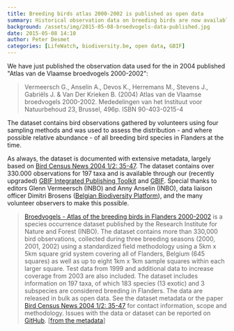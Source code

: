 ```yaml
---
title: Breeding birds atlas 2000-2002 is published as open data
summary: Historical observation data on breeding birds are now available for everyone to use.
background: /assets/img/2015-05-08-broedvogels-data-published.jpg
date: 2015-05-08 14:10
author: Peter Desmet
categories: [LifeWatch, biodiversity.be, open data, GBIF]
---
```


We have just published the observation data used for the in 2004 published "Atlas van de Vlaamse broedvogels 2000-2002":

> Vermeersch G., Anselin A., Devos K., Herremans M., Stevens J., Gabriëls J. & Van Der Krieken B. (2004) Atlas van de Vlaamse broedvogels 2000-2002. Mededelingen van het Instituut voor Natuurbehoud 23, Brussel, 496p. ISBN 90-403-0215-4

The dataset contains bird observations gathered by volunteers using four sampling methods and was used to assess the distribution - and where possible relative abundance - of all breeding bird species in Flanders at the time.

As always, the dataset is documented with extensive metadata, largely based on [Bird Census News 2004 1/2: 35-47](http://www.ebcc.info/wpimages/video/BCN_17_1&2.pdf). The dataset contains over 330.000 observations for 197 taxa and is available through our (recently upgraded) [GBIF Integrated Publishing Toolkit](https://ipt.inbo.be/resource?r=broedvogel-atlas-occurrences) and [GBIF](http://doi.org/10.15468/sccg5a). Special thanks to editors Glenn Vermeersch (INBO) and Anny Anselin (INBO), data liaison officer Dimitri Brosens ([Belgian Biodiversity Platform](http://www.biodiversity.be)), and the many volunteer observers to make this possible.

> [Broedvogels - Atlas of the breeding birds in Flanders 2000-2002](http://doi.org/10.15468/sccg5a) is a species occurrence dataset published by the Research Institute for Nature and Forest (INBO). The dataset contains more than 330,000 bird observations, collected during three breeding seasons (2000, 2001, 2002) using a standardized field methodology using a 5km x 5km square grid system covering all of Flanders, Belgium (645 squares) as well as up to eight 1km x 1km sample squares within each larger square. Test data from 1999 and additional data to increase coverage from 2003 are also included. The dataset includes information on 197 taxa, of which 183 species (13 exotic) and 3 subspecies are considered breeding in Flanders. The data are released in bulk as open data. See the dataset metadata or the paper [Bird Census News 2004 1/2: 35-47](http://www.ebcc.info/wpimages/video/BCN_17_1&2.pdf) for contact information, scope and methodology. Issues with the data or dataset can be reported on [GitHub](https://github.com/inbo/data-publication/tree/a67baea4713d869e3215dddf304da8f7442fbfa2/datasets/broedvogel-atlas-occurrences). [[from the metadata](https://github.com/inbo/data-publication/blob/77acedf4657a99ec872559a45f23d91f9222286c/datasets/broedvogel-atlas-occurrences/metadata.md)]
